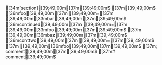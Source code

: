 [34m[section][39;49;00m[37m[39;49;00m$
[37m[39;49;00m$
[36mfoo[39;49;00m[37m [39;49;00m=[37m [39;49;00m[33mbar[39;49;00m[37m[39;49;00m$
[36mcontinued[39;49;00m[37m [39;49;00m=[37m [39;49;00m[33mfoo[39;49;00m[37m[39;49;00m$
[37m  [39;49;00m[36mbaz[39;49;00m[37m[39;49;00m$
[36mconttwo[39;49;00m[37m [39;49;00m=[37m[39;49;00m$
[37m  [39;49;00m[36mfoo[39;49;00m[37m[39;49;00m$
[37m; comment[39;49;00m[37m[39;49;00m$
[37m# comment[39;49;00m$
